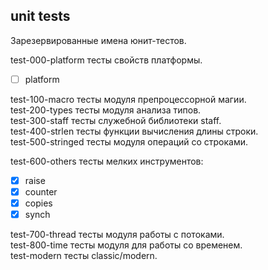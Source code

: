 
unit tests
----------

Зарезервированные имена юнит-тестов.  

test-000-platform    тесты свойств платформы.  
  - [ ] platform  

test-100-macro       тесты модуля препроцессорной магии.  
test-200-types       тесты модуля анализа типов.  
test-300-staff       тесты служебной библиотеки staff.  
test-400-strlen      тесты функции вычисления длины строки.  
test-500-stringed    тесты модуля операций со строками.  

test-600-others      тесты мелких инструментов:  
  - [x] raise  
  - [x] counter  
  - [x] copies  
  - [x] synch  

test-700-thread      тесты модуля работы с потоками.  
test-800-time        тесты модуля для работы со временем.  
test-modern          тесты classic/modern.  
